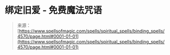 <!--yml

分类：未分类

日期：2024-06-12 18:38:21

-->

# 绑定旧爱 - 免费魔法咒语

> 来源：[https://www.spellsofmagic.com/spells/spiritual_spells/binding_spells/4570/page.html#0001-01-01](https://www.spellsofmagic.com/spells/spiritual_spells/binding_spells/4570/page.html#0001-01-01)
